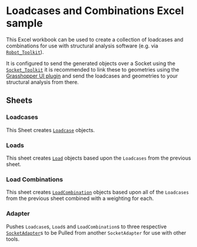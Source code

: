 # Loadcases and Combinations Excel sample

This Excel workbook can be used to create a collection of loadcases and
combinations for use with structural analysis software (e.g. via
[`Robot_Toolkit`]).

It is configured to send the generated objects over a Socket using the
[`Socket_Toolkit`] it is recommended to link these to geometries using the
[Grasshopper UI plugin] and send the loadcases and geometries to your
structural analysis from there.

## Sheets

### Loadcases

This Sheet creates [`Loadcase`] objects.

### Loads

This sheet creates [`Load`] objects based upon the `Loadcases` from the
previous sheet.

### Load Combinations

This sheet creates [`LoadCombination`] objects based upon all of the
`Loadcases` from the previous sheet combined with a weighting for each.

### Adapter

Pushes `Loadcase`s, `Load`s and `LoadCombination`s to three respective
[`SocketAdapter`]s to be Pulled from another `SocketAdapter` for use with other
tools.

[`Robot_Toolkit`]: https://github.com/BHoM/Robot_Toolkit
[`Socket_Toolkit`]: https://github.com/BHoM/Socket_Toolkit
[`Loadcase`]: https://github.com/BHoM/BHoM/blob/master/Structure_oM/Loads/Loadcase.cs
[`Load`]: https://github.com/BHoM/BHoM/blob/master/Structure_oM/Loads/Load.cs
[`LoadCombination`]: https://github.com/BHoM/BHoM/blob/master/Structure_oM/Loads/LoadCombination.cs
[Grasshopper UI plugin]: https://github.com/BHoM/Grasshopper_Toolkit
[`SocketAdapter`]: https://github.com/BHoM/Socket_Toolkit/tree/master/Socket_Adapter
